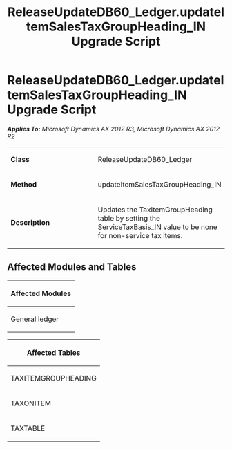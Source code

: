 ﻿---
title: ReleaseUpdateDB60_Ledger.updateItemSalesTaxGroupHeading_IN Upgrade Script
TOCTitle: ReleaseUpdateDB60_Ledger.updateItemSalesTaxGroupHeading_IN Upgrade Script
ms:assetid: d42b3c65-3537-4f94-c283-02da2f507bae
ms:mtpsurl: https://msdn.microsoft.com/en-us/library/JJ687015(v=AX.60)
ms:contentKeyID: 49711464
ms.date: 05/18/2015
mtps_version: v=AX.60
---

# ReleaseUpdateDB60\_Ledger.updateItemSalesTaxGroupHeading\_IN Upgrade Script 


_**Applies To:** Microsoft Dynamics AX 2012 R3, Microsoft Dynamics AX 2012 R2_

<table>
<colgroup>
<col style="width: 50%" />
<col style="width: 50%" />
</colgroup>
<tbody>
<tr class="odd">
<td><p><strong>Class</strong></p></td>
<td><p>ReleaseUpdateDB60_Ledger</p></td>
</tr>
<tr class="even">
<td><p><strong>Method</strong></p></td>
<td><p>updateItemSalesTaxGroupHeading_IN</p></td>
</tr>
<tr class="odd">
<td><p><strong>Description</strong></p></td>
<td><p>Updates the TaxItemGroupHeading table by setting the ServiceTaxBasis_IN value to be none for non-service tax items.</p></td>
</tr>
</tbody>
</table>


## Affected Modules and Tables

<table>
<colgroup>
<col style="width: 100%" />
</colgroup>
<thead>
<tr class="header">
<th><p>Affected Modules</p></th>
</tr>
</thead>
<tbody>
<tr class="odd">
<td><p>General ledger</p></td>
</tr>
</tbody>
</table>


<table>
<colgroup>
<col style="width: 100%" />
</colgroup>
<thead>
<tr class="header">
<th><p>Affected Tables</p></th>
</tr>
</thead>
<tbody>
<tr class="odd">
<td><p>TAXITEMGROUPHEADING</p></td>
</tr>
<tr class="even">
<td><p>TAXONITEM</p></td>
</tr>
<tr class="odd">
<td><p>TAXTABLE</p></td>
</tr>
</tbody>
</table>

  



